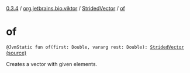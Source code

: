 [0.3.4](../../index.md) / [org.jetbrains.bio.viktor](../index.md) / [StridedVector](index.md) / [of](.)

# of

`@JvmStatic fun of(first: Double, vararg rest: Double): `[`StridedVector`](index.md) [(source)](https://github.com/JetBrains-Research/viktor/blob/0.3.4/src/main/kotlin/org/jetbrains/bio/viktor/StridedVector.kt#L536)

Creates a vector with given elements.

